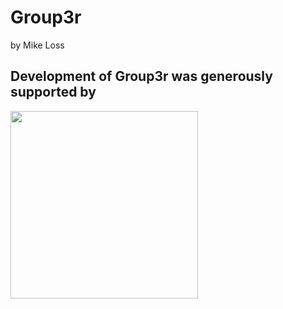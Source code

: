 # Group3r
by Mike Loss


## Development of Group3r was generously supported by
  <img src="https://user-images.githubusercontent.com/24580473/124420224-bd3fbf00-dd91-11eb-9ac6-936e6992bd38.png" data-canonical-src="https://user-images.githubusercontent.com/24580473/124420224-bd3fbf00-dd91-11eb-9ac6-936e6992bd38.png" width="300"/>
